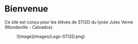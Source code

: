 # Bienvenue
Ce site est conçu pour les élèves de STI2D du lycée Jules Verne (Mondeville - Calvados).

<figure markdown>
  ![image](images/Logo-STI2D.png)
</figure>


